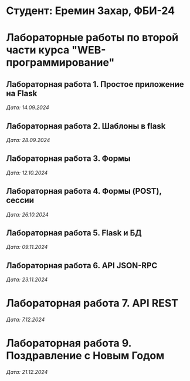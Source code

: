 # Студент: Еремин Захар, ФБИ-24

# Лабораторные работы по второй части курса "WEB-программирование"

## Лабораторная работа 1. Простое приложение на Flask

*Дата: 14.09.2024*

## Лабораторная работа 2. Шаблоны в flask

*Дата: 28.09.2024*

## Лабораторная работа 3. Формы

*Дата: 12.10.2024*

## Лабораторная работа 4. Формы (POST), сессии
*Дата: 26.10.2024*

## Лабораторная работа 5. Flask и БД
*Дата: 09.11.2024*

## Лабораторная работа 6. API JSON-RPC
*Дата: 23.11.2024*

# Лабораторная работа 7. API REST
*Дата: 7.12.2024*

# Лабораторная работа 9. Поздравление с Новым Годом
*Дата: 21.12.2024*